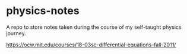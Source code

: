 # physics-notes
A repo to store notes taken during the course of my self-taught physics journey.

https://ocw.mit.edu/courses/18-03sc-differential-equations-fall-2011/
